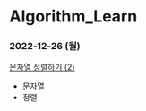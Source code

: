 # Algorithm_Learn
### 2022-12-26 (월)
[문자열 정렬하기 (2)](https://school.programmers.co.kr/learn/courses/30/lessons/120911)
- 문자열
- 정렬
